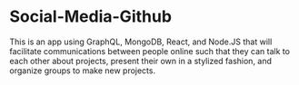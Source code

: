 # Social-Media-Github
This is an app using GraphQL, MongoDB, React, and Node.JS that will facilitate communications between people online such that they can talk to each other about projects, present their own in a stylized fashion, and organize groups to make new projects.
